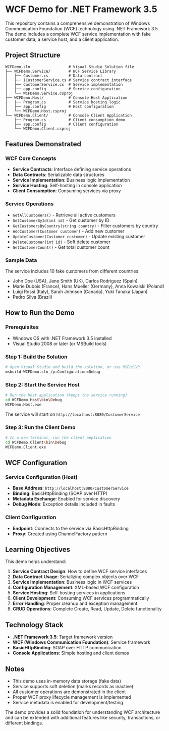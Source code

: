 # WCF Demo for .NET Framework 3.5

This repository contains a comprehensive demonstration of Windows Communication Foundation (WCF) technology using .NET Framework 3.5. The demo includes a complete WCF service implementation with fake customer data, a service host, and a client application.

## Project Structure

```
WCFDemo.sln                 # Visual Studio Solution file
├── WCFDemo.Service/        # WCF Service Library
│   ├── Customer.cs         # Data contract
│   ├── ICustomerService.cs # Service contract interface
│   ├── CustomerService.cs  # Service implementation
│   ├── app.config          # Service configuration
│   └── WCFDemo.Service.csproj
├── WCFDemo.Host/           # Console Host Application
│   ├── Program.cs          # Service hosting logic
│   ├── app.config          # Host configuration
│   └── WCFDemo.Host.csproj
└── WCFDemo.Client/         # Console Client Application
    ├── Program.cs          # Client consumption demo
    ├── app.config          # Client configuration
    └── WCFDemo.Client.csproj
```

## Features Demonstrated

### WCF Core Concepts
- **Service Contracts**: Interface defining service operations
- **Data Contracts**: Serializable data structures
- **Service Implementation**: Business logic implementation
- **Service Hosting**: Self-hosting in console application
- **Client Consumption**: Consuming services via proxy

### Service Operations
- `GetAllCustomers()` - Retrieve all active customers
- `GetCustomerById(int id)` - Get customer by ID
- `GetCustomersByCountry(string country)` - Filter customers by country
- `AddCustomer(Customer customer)` - Add new customer
- `UpdateCustomer(Customer customer)` - Update existing customer
- `DeleteCustomer(int id)` - Soft delete customer
- `GetCustomerCount()` - Get total customer count

### Sample Data
The service includes 10 fake customers from different countries:
- John Doe (USA), Jane Smith (UK), Carlos Rodriguez (Spain)
- Marie Dubois (France), Hans Mueller (Germany), Anna Kowalski (Poland)
- Luigi Rossi (Italy), Sarah Johnson (Canada), Yuki Tanaka (Japan)
- Pedro Silva (Brazil)

## How to Run the Demo

### Prerequisites
- Windows OS with .NET Framework 3.5 installed
- Visual Studio 2008 or later (or MSBuild tools)

### Step 1: Build the Solution
```bash
# Open Visual Studio and build the solution, or use MSBuild:
msbuild WCFDemo.sln /p:Configuration=Debug
```

### Step 2: Start the Service Host
```bash
# Run the host application (keeps the service running)
cd WCFDemo.Host\bin\Debug
WCFDemo.Host.exe
```
The service will start on `http://localhost:8080/CustomerService`

### Step 3: Run the Client Demo
```bash
# In a new terminal, run the client application
cd WCFDemo.Client\bin\Debug
WCFDemo.Client.exe
```

## WCF Configuration

### Service Configuration (Host)
- **Base Address**: `http://localhost:8080/CustomerService`
- **Binding**: BasicHttpBinding (SOAP over HTTP)
- **Metadata Exchange**: Enabled for service discovery
- **Debug Mode**: Exception details included in faults

### Client Configuration
- **Endpoint**: Connects to the service via BasicHttpBinding
- **Proxy**: Created using ChannelFactory pattern

## Learning Objectives

This demo helps understand:

1. **Service Contract Design**: How to define WCF service interfaces
2. **Data Contract Usage**: Serializing complex objects over WCF
3. **Service Implementation**: Business logic in WCF services
4. **Configuration Management**: XML-based WCF configuration
5. **Service Hosting**: Self-hosting services in applications
6. **Client Development**: Consuming WCF services programmatically
7. **Error Handling**: Proper cleanup and exception management
8. **CRUD Operations**: Complete Create, Read, Update, Delete functionality

## Technology Stack

- **.NET Framework 3.5**: Target framework version
- **WCF (Windows Communication Foundation)**: Service framework
- **BasicHttpBinding**: SOAP over HTTP communication
- **Console Applications**: Simple hosting and client demos

## Notes

- This demo uses in-memory data storage (fake data)
- Service supports soft deletion (marks records as inactive)
- All customer operations are demonstrated in the client
- Proper WCF proxy lifecycle management is implemented
- Service metadata is enabled for development/testing

The demo provides a solid foundation for understanding WCF architecture and can be extended with additional features like security, transactions, or different bindings.

